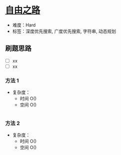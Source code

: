 # [自由之路](https://leetcode-cn.com/problems/freedom-trail/)

- 难度：Hard
- 标签：深度优先搜索, 广度优先搜索, 字符串, 动态规划

## 刷题思路

- [ ] xx
- [ ] xx

### 方法 1

- 复杂度：
    - 时间 O()
    - 空间 O()

``` js

```

### 方法 2

- 复杂度：
    - 时间 O()
    - 空间 O()

``` js

```
